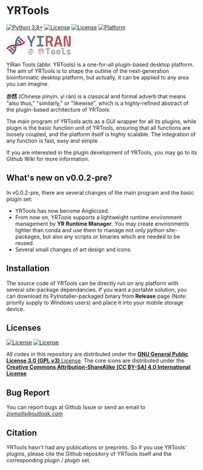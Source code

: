 # YRTools

[![Python 3.8+](https://img.shields.io/badge/python-3.8+-blue.svg)](https://www.python.org/downloads/)
[![License](https://img.shields.io/badge/license-GPL-green.svg)](LICENSE)
[![License](https://img.shields.io/badge/license-CC--BY--SA-green.svg)](LICENSE.icon)
[![Platform](https://img.shields.io/badge/platform-Windows%20%7C%20Linux%20%7C%20macOS-lightgrey.svg)]()

<img src="https://github.com/Gipsy-The-Sheller/YRTools/blob/main/icons/badge.svg" width="auto" height="50"/>

YiRan Tools (abbr. YRTools) is a one-for-all plugin-based desktop platform. The aim of YRTools is to shape the outline of the next-generation bioinformatic desktop platform, but actually, it can be applied to any area you can imagine.

**亦然** (Chinese pinyin. yì rán) is a classical and formal adverb that means ​​"also thus," "similarly," or "likewise", which is a highly-refined abstract of the plugin-based architecture of YRTools:

The main program of YRTools acts as a GUI wrapper for all its plugins, while plugin is the basic function unit of YRTools, ensuring that all functions are loosely coupled, and the platform itself is highly scalable. The integration of any function is fast, easy and simple.

If you are interested in the plugin development of YRTools, you may go to its Github Wiki for more information.

## What's new on v0.0.2-pre?

In v0.0.2-pre, there are several changes of the main program and the basic plugin set:

- YRTools has now become Anglicized.
- From now on, YRTools supports a lightweight runtime environment management by **YR Runtime Manager**. You may create environments lighter than conda and use them to manage not only python site-packages, but also any scripts or binaries which are needed to be reused.
- Several small changes of art design and icons.

## Installation

The source code of YRTools can be directly run on any platform with several site-package dependancies. If you want a portable solution, you can download its PyInstaller-packaged binary from **Release** page (Note: priority supply to Windows users) and place it into your mobile storage device.

## Licenses

[![License](https://img.shields.io/badge/license-GPL-green.svg)](LICENSE)
[![License](https://mirrors.creativecommons.org/presskit/buttons/80x15/svg/by-sa.svg)](LICENSE.icon)

All codes in this repository are distributed under the [**GNU General Public License 3.0 (GPL v3)** License](LICENSE). The core icons are distributed under the [**Creative Commons Attribution-ShareAlike (CC BY-SA) 4.0 International License**](LICENSE.icon)

## Bug Report

You can report bugs at Github Issue or send an email to zjxmolls@outlook.com

## Citation

YRTools hasn't had any publications or preprints. So if you use YRTools' plugins, please cite the Github repository of YRTools itself and the corresponding plugin / plugin set.
